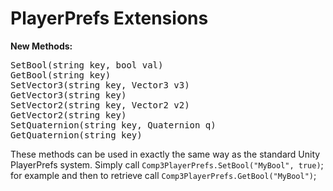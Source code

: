 <h1>PlayerPrefs Extensions</h1>
<b>New Methods:<br></b>
<pre>
SetBool(string key, bool val)
GetBool(string key)
SetVector3(string key, Vector3 v3)
GetVector3(string key)
SetVector2(string key, Vector2 v2)
GetVector2(string key)
SetQuaternion(string key, Quaternion q)
GetQuaternion(string key)
</pre>
<p>
These methods can be used in exactly the same way as the standard Unity PlayerPrefs system. Simply call <code>Comp3PlayerPrefs.SetBool("MyBool", true)</code>; for example and then to retrieve call <code>Comp3PlayerPrefs.GetBool("MyBool")</code>;
